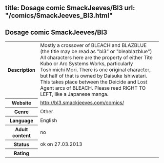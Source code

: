 title: Dosage comic SmackJeeves/Bl3
url: "/comics/SmackJeeves_Bl3.html"
---
Dosage comic SmackJeeves/Bl3
-----------------------------------------

<table class="comicinfo">
<tr>
<th>Description</th><td>Mostly a crossover of BLEACH and BLAZBLUE (the title may be read as &quot;bl3&quot; or &quot;bleablazblue&quot;) All characters here are the property of either Tite Kubo or Arc Systems Works, particularly Toshimichi Mori. There is one original character, but half of that is owned by Daisuke Ishiwatari. This takes place between the Deicide and Lost Agent arcs of BLEACH. Please read RIGHT TO LEFT, like a Japanese manga.</td>
</tr>
<tr>
<th>Website</th><td><a href="http://bl3.smackjeeves.com/comics/">http://bl3.smackjeeves.com/comics/</a></td>
</tr>
<tr>
<th>Genre</th><td>Other</td>
</tr>
<tr>
<th>Language</th><td>English</td>
</tr>
<tr>
<th>Adult content</th><td>no</td>
</tr>
<tr>
<th>Status</th><td>ok on 27.03.2013</td>
</tr>
<tr>
<th>Rating</th><td><div class="g-plusone" data-size="standard" data-annotation="bubble"
 data-href="http://bl3.smackjeeves.com/comics/"></div></td>
</tr>
</table>
<script type="text/javascript">
  (function() {
    var po = document.createElement('script'); po.type = 'text/javascript'; po.async = true;
    po.src = 'https://apis.google.com/js/plusone.js';
    var s = document.getElementsByTagName('script')[0]; s.parentNode.insertBefore(po, s);
  })();
</script>
